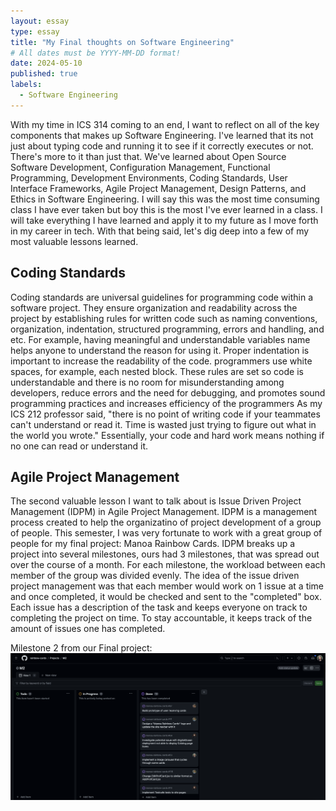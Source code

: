 ```yaml
---
layout: essay
type: essay
title: "My Final thoughts on Software Engineering"
# All dates must be YYYY-MM-DD format!
date: 2024-05-10
published: true
labels:
  - Software Engineering
---
```


With my time in ICS 314 coming to an end, I want to reflect on all of the key components that makes up Software Engineering. I've learned that its not just about typing code and running it to see if it correctly executes or not. There's more to it than just that. We've learned about Open Source Software Development, Configuration Management, Functional Programming, Development Environments, Coding Standards, User Interface Frameworks, Agile Project Management, Design Patterns, and Ethics in Software Engineering. I will say this was the most time consuming class I have ever taken but boy this is the most I've ever learned in a class. I will take everything I have learned and apply it to my future as I move forth in my career in tech. With that being said, let's dig deep into a few of my most valuable lessons learned. 

## Coding Standards

Coding standards are universal guidelines for programming code within a software project. They ensure organization and readability across the project by establishing rules for written code such as naming conventions, organization, indentation, structured programming, errors and handling, and etc. For example, having meaningful and understandable variables name helps anyone to understand the reason for using it. Proper indentation is important to increase the readability of the code. programmers use white spaces, for example, each nested block. These rules are set so code is understandable and there is no room for misunderstanding among developers, reduce errors and the need for debugging, and promotes sound programming practices and increases efficiency of the programmers
As my ICS 212 professor said, "there is no point of writing code if your teammates can't understand or read it. Time is wasted just trying to figure out what in the world you wrote." Essentially, your code and hard work means nothing if no one can read or understand it. 

## Agile Project Management 
The second valuable lesson I want to talk about is  Issue Driven Project Management (IDPM) in Agile Project Management. IDPM is a management process created to help the organizatino of project development of a group of people. This semester, I was very fortunate to work with a great group of people for my final project: Manoa Rainbow Cards. IDPM breaks up a project into several milestones, ours had 3 milestones, that was spread out over the course of a month. For each milestone, the workload between each member of the group was divided evenly. The idea of the issue driven project management was that each member would work on 1 issue at a time and once completed, it would be checked and sent to the "completed" box. Each issue has a description of the task and keeps everyone on track to completing the project on time. To stay accountable, it keeps track of the amount of issues one has completed. 

Milestone 2 from our Final project: 
<img class="rounded float-start pe-4" src="../img/issuepic.png">
